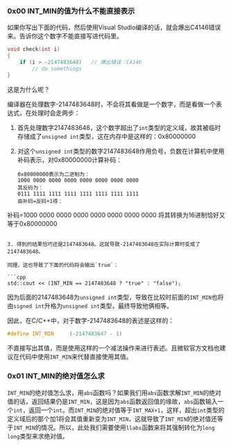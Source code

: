 ### 0x00 INT_MIN的值为什么不能直接表示

如果你写出下面的代码，然后使用Visual Studio编译的话，就会爆出C4146错误来。告诉你这个数字不能直接写进代码里。

```cpp
void check(int i)
{
    if (i > -2147483648)   // 爆出错误：C4146
        // do somethings
}
```

这是为什么呢？

编译器在处理数字-2147483648时，不会将其看做是一个数字，而是看做一个表达式，在处理时会走两步：

1. 首先处理数字2147483648，这个数字超出了`int`类型的定义域，故其被临时存储成了`unsigned int`类型，这在内存中是这样的：0x80000000

2. 对这个`unsigned int`类型的数字2147483648作用负号，负数在计算机中使用补码表示，对0x80000000计算补码：
   
   ```
   0x80000000表示为二进制为：
   ‭1000 0000 0000 0000 0000 0000 0000 0000
   其反码为：
   ‭0111 1111 1111 1111 1111 1111 1111 1111
   由补码=反码+1得：
补码=‭1000 0000 0000 0000 0000 0000 0000 0000‬
   将其转换为16进制恰好又等于0x80000000
   ```
   
3. 得到的结果恰巧还是2147483648。这就导致-2147483648在实际计算时变成了2147483648。

同理，这也导致了下面的代码将会输出`true`：

```cpp
std::cout << (INT_MIN == 2147483648 ? "true" : "false");
```

因为后面的2147483648为`unsigned int`类型，导致在比较时前面的`INT_MIN`也将由`signed int`升格为`unsigned int`类型，最终导致他俩相等。

因此，在C/C++中，对于数字-2147483648的表述是这样的：

```c++
#define INT_MIN     (-2147483647 - 1)
```

不直接写出其值，而是使用这样的一个减法操作来进行表述。且微软官方文档也建议在代码中使用`INT_MIN`来代替直接使用其值。

### 0x01 INT_MIN的绝对值怎么求

`INT_MIN`的绝对值怎么求，用`abs`函数吗？如果我们用`abs`函数求解`INT_MIN`的绝对值的话，返回结果仍是`INT_MIN`，这是因为`abs`函数返回值的缘故，`abs`函数输入一个`int`，返回一个`int`。而`INT_MIN`的绝对值等于`INT_MAX+1`，这样，超出`int`类型的定义域后的那个加1将会其值重新变为`INT_MIN`，这就导致了`INT_MIN`的绝对值还等于`INT_MIN`的情况。所以，此处我们需要使用`llabs`函数来将其强制转化为`long long`类型来求绝对值。